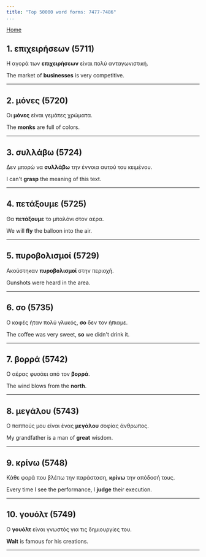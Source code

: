 ```yaml
---
title: "Top 50000 word forms: 7477-7486"
...
```


[Home](./) 

## 1. επιχειρήσεων (5711)

Η αγορά των **επιχειρήσεων** είναι πολύ ανταγωνιστική.  

The market of **businesses** is very competitive.

---

## 2. μόνες (5720)

Οι **μόνες** είναι γεμάτες χρώματα.  

The **monks** are full of colors.

---

## 3. συλλάβω (5724)

Δεν μπορώ να **συλλάβω** την έννοια αυτού του κειμένου.

I can't **grasp** the meaning of this text.

---

## 4. πετάξουμε (5725)

Θα **πετάξουμε** το μπαλόνι στον αέρα.

We will **fly** the balloon into the air.

---

## 5. πυροβολισμοί (5729)

Ακούστηκαν **πυροβολισμοί** στην περιοχή.

Gunshots were heard in the area.

---

## 6. σο (5735)

Ο καφές ήταν πολύ γλυκός, **σο** δεν τον ήπιαμε.  

The coffee was very sweet, **so** we didn't drink it.

---

## 7. βορρά (5742)

Ο αέρας φυσάει από τον **βορρά**.

The wind blows from the **north**.

---

## 8. μεγάλου (5743)

Ο παππούς μου είναι ένας **μεγάλου** σοφίας άνθρωπος.  

My grandfather is a man of **great** wisdom.

---

## 9. κρίνω (5748)

Κάθε φορά που βλέπω την παράσταση, **κρίνω** την απόδοσή τους.

Every time I see the performance, I **judge** their execution.

---

## 10. γουόλτ (5749)

Ο **γουόλτ** είναι γνωστός για τις δημιουργίες του.

**Walt** is famous for his creations.

---

